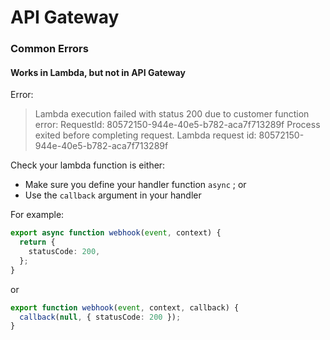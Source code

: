 # API Gateway

### Common Errors

#### Works in Lambda, but not in API Gateway

Error:

> Lambda execution failed with status 200 due to customer function error: RequestId: 80572150-944e-40e5-b782-aca7f713289f Process exited before completing request. Lambda request id: 80572150-944e-40e5-b782-aca7f713289f

Check your lambda function is either:

* Make sure you define your handler function `async` ; or
* Use the `callback` argument in your handler

For example:

```typescript
export async function webhook(event, context) {
  return {
    statusCode: 200,
  };
}
```

or

```typescript
export function webhook(event, context, callback) {
  callback(null, { statusCode: 200 });
}
```

